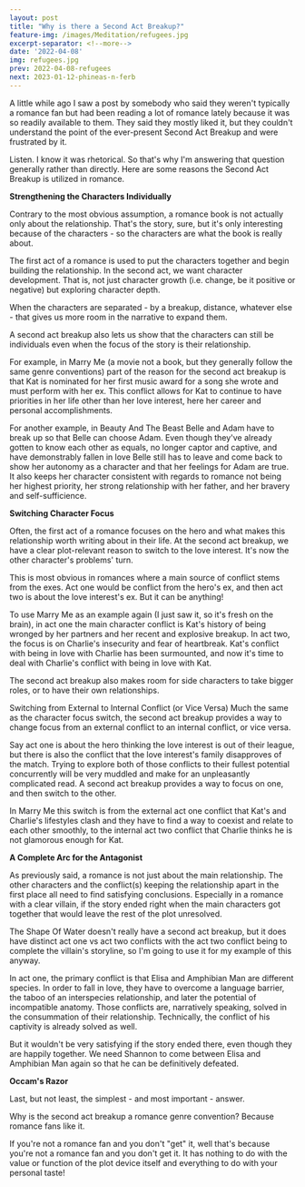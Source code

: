 ```yaml
---
layout: post
title: "Why is there a Second Act Breakup?"
feature-img: /images/Meditation/refugees.jpg
excerpt-separator: <!--more-->
date: '2022-04-08'
img: refugees.jpg
prev: 2022-04-08-refugees
next: 2023-01-12-phineas-n-ferb
---
```

A little while ago I saw a post by somebody who said they weren't typically a romance fan but had been reading a lot of romance lately because it was so readily available to them. They said they mostly liked it, but they couldn't understand the point of the ever-present Second Act Breakup and were frustrated by it.

Listen. I know it was rhetorical. So that's why I'm answering that question generally rather than directly. Here are some reasons the Second Act Breakup is utilized in romance.

**Strengthening the Characters Individually**

Contrary to the most obvious assumption, a romance book is not actually only about the relationship. That's the story, sure, but it's only interesting because of the characters - so the characters are what the book is really about.

The first act of a romance is used to put the characters together and begin building the relationship. In the second act, we want character development. That is, not just character growth (i.e. change, be it positive or negative) but exploring character depth.

When the characters are separated - by a breakup, distance, whatever else - that gives us more room in the narrative to expand them.

A second act breakup also lets us show that the characters can still be individuals even when the focus of the story is their relationship.

For example, in Marry Me (a movie not a book, but they generally follow the same genre conventions) part of the reason for the second act breakup is that Kat is nominated for her first music award for a song she wrote and must perform with her ex. This conflict allows for Kat to continue to have priorities in her life other than her love interest, here her career and personal accomplishments.

For another example, in Beauty And The Beast Belle and Adam have to break up so that Belle can choose Adam. Even though they've already gotten to know each other as equals, no longer captor and captive, and have demonstrably fallen in love Belle still has to leave and come back to show her autonomy as a character and that her feelings for Adam are true. It also keeps her character consistent with regards to romance not being her highest priority, her strong relationship with her father, and her bravery and self-sufficience.

**Switching Character Focus**

Often, the first act of a romance focuses on the hero and what makes this relationship worth writing about in their life. At the second act breakup, we have a clear plot-relevant reason to switch to the love interest. It's now the other character's problems' turn.

This is most obvious in romances where a main source of conflict stems from the exes. Act one would be conflict from the hero's ex, and then act two is about the love interest's ex. But it can be anything!

To use Marry Me as an example again (I just saw it, so it's fresh on the brain), in act one the main character conflict is Kat's history of being wronged by her partners and her recent and explosive breakup. In act two, the focus is on Charlie's insecurity and fear of heartbreak. Kat's conflict with being in love with Charlie has been surmounted, and now it's time to deal with Charlie's conflict with being in love with Kat.

The second act breakup also makes room for side characters to take bigger roles, or to have their own relationships. 

Switching from External to Internal Conflict (or Vice Versa)
Much the same as the character focus switch, the second act breakup provides a way to change focus from an external conflict to an internal conflict, or vice versa.

Say act one is about the hero thinking the love interest is out of their league, but there is also the conflict that the love interest's family disapproves of the match. Trying to explore both of those conflicts to their fullest potential concurrently will be very muddled and make for an unpleasantly complicated read. A second act breakup provides a way to focus on one, and then switch to the other.

In Marry Me this switch is from the external act one conflict that Kat's and Charlie's lifestyles clash and they have to find a way to coexist and relate to each other smoothly, to the internal act two conflict that Charlie thinks he is not glamorous enough for Kat.

**A Complete Arc for the Antagonist**

As previously said, a romance is not just about the main relationship. The other characters and the conflict(s) keeping the relationship apart in the first place all need to find satisfying conclusions. Especially in a romance with a clear villain, if the story ended right when the main characters got together that would leave the rest of the plot unresolved.

The Shape Of Water doesn't really have a second act breakup, but it does have distinct act one vs act two conflicts with the act two conflict being to complete the villain's storyline, so I'm going to use it for my example of this anyway.

In act one, the primary conflict is that Elisa and Amphibian Man are different species. In order to fall in love, they have to overcome a language barrier, the taboo of an interspecies relationship, and later the potential of incompatible anatomy. Those conflicts are, narratively speaking, solved in the consummation of their relationship. Technically, the conflict of his captivity is already solved as well.

But it wouldn't be very satisfying if the story ended there, even though they are happily together. We need Shannon to come between Elisa and Amphibian Man again so that he can be definitively defeated.

**Occam's Razor**

Last, but not least, the simplest - and most important - answer.

Why is the second act breakup a romance genre convention? Because romance fans like it.

If you're not a romance fan and you don't "get" it, well that's because you're not a romance fan and you don't get it. It has nothing to do with the value or function of the plot device itself and everything to do with your personal taste!